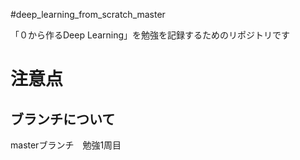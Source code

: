  #deep_learning_from_scratch_master
 
「０から作るDeep Learning」を勉強を記録するためのリポジトリです

# 注意点  
## ブランチについて
masterブランチ　勉強1周目  

